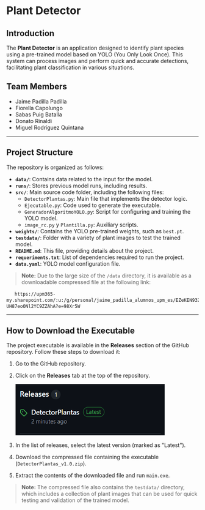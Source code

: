 # Plant Detector

## Introduction

The **Plant Detector** is an application designed to identify plant species using a pre-trained model based on YOLO (You Only Look Once). This system can process images and perform quick and accurate detections, facilitating plant classification in various situations. 

## Team Members
- Jaime Padilla Padilla
- Fiorella Capolungo
- Sabas Puig Batalla
- Donato Rinaldi
- Miguel Rodríguez Quintana

---

## Project Structure
The repository is organized as follows:

- **`data/`**: Contains data related to the input for the model.
- **`runs/`**: Stores previous model runs, including results.
- **`src/`**: Main source code folder, including the following files:
  - `DetectorPlantas.py`: Main file that implements the detector logic.
  - `Ejecutable.py`: Code used to generate the executable.
  - `GeneradorAlgoritmoYOLO.py`: Script for configuring and training the YOLO model.
  - `image_rc.py` y `Plantilla.py`: Auxiliary scripts.
- **`weights/`**: Contains the YOLO pre-trained weights, such as `best.pt`.
- **`testdata/`**: Folder with a variety of plant images to test the trained model.
- **`README.md`**: This file, providing details about the project.
- **`requeriments.txt`**: List of dependencies required to run the project.
- **`data.yaml`**: YOLO model configuration file.

> **Note:** Due to the large size of the `/data` directory, it is available as a downloadable compressed file at the following link:
```plaintext
   https://upm365-my.sharepoint.com/:u:/g/personal/jaime_padilla_alumnos_upm_es/EZeKEN932NNMvo0fmTVM1hUBM6K-UH87eoONl2YC9ZZAhA?e=98Xr5W
   ```
---

## How to Download the Executable

The project executable is available in the **Releases** section of the GitHub repository. Follow these steps to download it:

1. Go to the GitHub repository.
2. Click on the **Releases** tab at the top of the repository.
   
   ![Imagen de la pestaña Releases](/img/release.png)
   
3. In the list of releases, select the latest version (marked as "Latest").
4. Download the compressed file containing the executable (`DetectorPlantas_v1.0.zip`).
5. Extract the contents of the downloaded file and run `main.exe`.

> **Note:** The compressed file also contains the `testdata/` directory, which includes a collection of plant images that can be used for quick testing and validation of the trained model.
